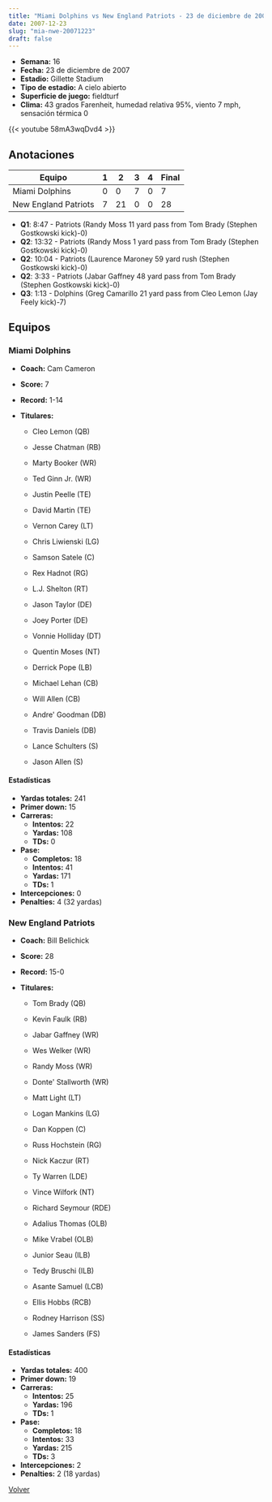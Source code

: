 ```yaml
---
title: "Miami Dolphins vs New England Patriots - 23 de diciembre de 2007"
date: 2007-12-23
slug: "mia-nwe-20071223"
draft: false
---
```


- **Semana:** 16
- **Fecha:** 23 de diciembre de 2007
- **Estadio:** Gillette Stadium
- **Tipo de estadio:** A cielo abierto
- **Superficie de juego:** fieldturf
- **Clima:** 43 grados Farenheit, humedad relativa 95%, viento 7 mph, sensación térmica 0


{{< youtube 58mA3wqDvd4 >}}


## Anotaciones
| Equipo | 1 | 2 | 3 | 4 | Final |
|--------|---|---|---|---|-------|
| Miami Dolphins  | 0 | 0 | 7 | 0  | 7 |
| New England Patriots  | 7 | 21 | 0 | 0  | 28 |
- **Q1**: 8:47 - Patriots (Randy Moss 11 yard pass from Tom Brady (Stephen Gostkowski kick)-0)
- **Q2**: 13:32 - Patriots (Randy Moss 1 yard pass from Tom Brady (Stephen Gostkowski kick)-0)
- **Q2**: 10:04 - Patriots (Laurence Maroney 59 yard rush (Stephen Gostkowski kick)-0)
- **Q2**: 3:33 - Patriots (Jabar Gaffney 48 yard pass from Tom Brady (Stephen Gostkowski kick)-0)
- **Q3**: 1:13 - Dolphins (Greg Camarillo 21 yard pass from Cleo Lemon (Jay Feely kick)-7)


## Equipos


### Miami Dolphins
* **Coach:** Cam Cameron
* **Score:** 7
* **Record:** 1-14
* **Titulares:** 

  * Cleo Lemon (QB) 

  * Jesse Chatman (RB) 

  * Marty Booker (WR) 

  * Ted Ginn Jr. (WR) 

  * Justin Peelle (TE) 

  * David Martin (TE) 

  * Vernon Carey (LT) 

  * Chris Liwienski (LG) 

  * Samson Satele (C) 

  * Rex Hadnot (RG) 

  * L.J. Shelton (RT) 

  * Jason Taylor (DE) 

  * Joey Porter (DE) 

  * Vonnie Holliday (DT) 

  * Quentin Moses (NT) 

  * Derrick Pope (LB) 

  * Michael Lehan (CB) 

  * Will Allen (CB) 

  * Andre' Goodman (DB) 

  * Travis Daniels (DB) 

  * Lance Schulters (S) 

  * Jason Allen (S) 

#### Estadísticas
* **Yardas totales:** 241
* **Primer down:** 15
* **Carreras:**
  * **Intentos:** 22
  * **Yardas:** 108
  * **TDs:** 0
* **Pase:**
  * **Completos:** 18
  * **Intentos:** 41
  * **Yardas:** 171
  * **TDs:** 1
* **Intercepciones:** 0
* **Penalties:** 4 (32 yardas)

### New England Patriots
* **Coach:** Bill Belichick
* **Score:** 28
* **Record:** 15-0
* **Titulares:** 

  * Tom Brady (QB) 

  * Kevin Faulk (RB) 

  * Jabar Gaffney (WR) 

  * Wes Welker (WR) 

  * Randy Moss (WR) 

  * Donte' Stallworth (WR) 

  * Matt Light (LT) 

  * Logan Mankins (LG) 

  * Dan Koppen (C) 

  * Russ Hochstein (RG) 

  * Nick Kaczur (RT) 

  * Ty Warren (LDE) 

  * Vince Wilfork (NT) 

  * Richard Seymour (RDE) 

  * Adalius Thomas (OLB) 

  * Mike Vrabel (OLB) 

  * Junior Seau (ILB) 

  * Tedy Bruschi (ILB) 

  * Asante Samuel (LCB) 

  * Ellis Hobbs (RCB) 

  * Rodney Harrison (SS) 

  * James Sanders (FS) 

#### Estadísticas
* **Yardas totales:** 400
* **Primer down:** 19
* **Carreras:**
  * **Intentos:** 25
  * **Yardas:** 196
  * **TDs:** 1
* **Pase:**
  * **Completos:** 18
  * **Intentos:** 33
  * **Yardas:** 215
  * **TDs:** 3
* **Intercepciones:** 2
* **Penalties:** 2 (18 yardas)


[Volver](/historia/2007)
